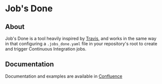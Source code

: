 Job's Done
===========

About
-----

Job's Done is a tool heavily inspired by [Travis](https://travis-ci.org/), and works in the same way in that configuring a `.jobs_done.yaml` file in your repository's root to create and trigger Continuous Integration jobs.

Documentation
-----------

Documentation and examples are available in [Confluence](https://eden.esss.com.br/confluence/display/EDEN/Creating+CI+jobs+with+Job%27s+Done)
